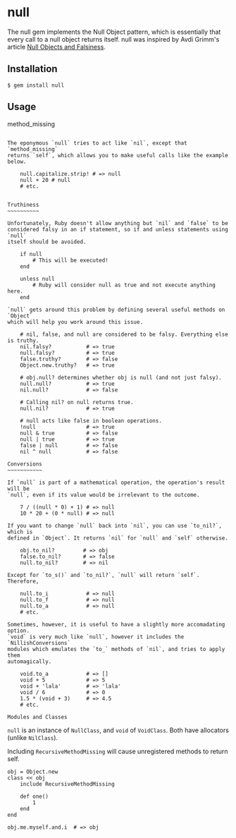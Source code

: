 null
====

The null gem implements the Null Object pattern, which is essentially that every
call to a null object returns itself. null was inspired by Avdi Grimm's article
[Null Objects and Falsiness][falsiness].

[falsiness]: http://devblog.avdi.org/2011/05/30/null-objects-and-falsiness/


Installation
------------

	$ gem install null


Usage
-----

method_missing
~~~~~~~~~~~~~~

The eponymous `null` tries to act like `nil`, except that `method_missing`
returns `self`, which allows you to make useful calls like the example below.

	null.capitalize.strip! # => null
	null + 20 # null
	# etc.


Truthiness
~~~~~~~~~~

Unfortunately, Ruby doesn't allow anything but `nil` and `false` to be
considered falsy in an if statement, so if and unless statements using `null`
itself should be avoided.

	if null
		# This will be executed!
	end

	unless null
		# Ruby will consider null as true and not execute anything here.
	end

`null` gets around this problem by defining several useful methods on `Object`
which will help you work around this issue.

	# nil, false, and null are considered to be falsy. Everything else is truthy.
	nil.falsy?           # => true
	null.falsy?          # => true
	false.truthy?        # => false
	Object.new.truthy?   # => true

	# obj.null? determines whether obj is null (and not just falsy).
	null.null?           # => true
	nil.null?            # => false

	# Calling nil? on null returns true.
	null.nil?            # => true

	# null acts like false in boolean operations.
	!null                # => true
	null & true          # => false
	null | true          # => true
	false | null         # => false
	nil ^ null           # => false

Conversions
~~~~~~~~~~~

If `null` is part of a mathematical operation, the operation's result will be
`null`, even if its value would be irrelevant to the outcome.

	7 / ((null * 0) + 1) # => null
	10 * 20 + (0 * null) # => null

If you want to change `null` back into `nil`, you can use `to_nil?`, which is
defined in `Object`. It returns `nil` for `null` and `self` otherwise.

	obj.to_nil?         # => obj
	false.to_nil?       # => false
	null.to_nil?        # => nil

Except for `to_s()` and `to_nil?`, `null` will return `self`. Therefore,

	null.to_i            # => null
	null.to_f            # => null
	null.to_a            # => null
	# etc.

Sometimes, however, it is useful to have a slightly more accomadating option.
`void` is very much like `null`, however it includes the `NillishConversions`
modules which emulates the `to_` methods of `nil`, and tries to apply them
automagically.

	void.to_a            # => []
	void + 5             # => 5
	void + 'lala'        # => 'lala'
	void / 6             # => 0
	1.5 * (void + 3)     # => 4.5
	# etc.

Modules and Classes
~~~~~~~~~~~~~~~~~~~

`null` is an instance of `NullClass`, and `void` of `VoidClass`. Both have
allocators (unlike `NilClass`).

Including `RecursiveMethodMissing` will cause unregistered methods to return
self.

	obj = Object.new
	class << obj
		include RecursiveMethodMissing

		def one()
			1
		end
	end

	obj.me.myself.and.i  # => obj
